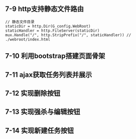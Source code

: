 ## 7-9 http支持静态文件路由
```
// 静态文件目录
staticDir = http.Dir(G_config.WebRoot)
staticHandler = http.FileServer(staticDir)
mux.Handle("/", http.StripPrefix("/", staticHandler)) // ./webroot/index.html

```
## 7-10 利用bootstrap搭建页面骨架

## 7-11 ajax获取任务列表并展示

## 7-12 实现删除按钮

## 7-13 实现强杀与编辑按钮

## 7-14 实现新建任务按钮
